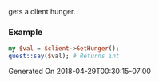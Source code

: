gets a client hunger.
### Example

```perl
my $val = $client->GetHunger();
quest::say($val); # Returns int
```


Generated On 2018-04-29T00:30:15-07:00